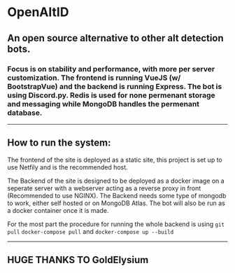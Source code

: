 # OpenAltID 
## An open source alternative to other alt detection bots.
### Focus is on stability and performance, with more per server customization. The frontend is running VueJS (w/ BootstrapVue) and the backend is running Express. The bot is using Discord.py. Redis is used for none permenant storage and messaging while MongoDB handles the permenant database.

___

## How to run the system:
The frontend of the site is deployed as a static site, this project is set up to use Netfily and is the recommended host.

The Backend of the site is designed to be deployed as a docker image on a seperate server with a webserver acting as a reverse proxy in front (Recommended to use NGINX).
The Backend needs some type of mongodb to work, either self hosted or on MongoDB Atlas.
The bot will also be run as a docker container once it is made.

For the most part the procedure for running the whole backend is using `git pull` `docker-compose pull` and `docker-compose up --build`
___
## HUGE THANKS TO GoldElysium 
